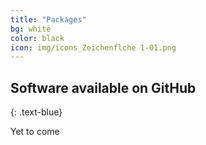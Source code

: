 ```yaml
---
title: "Packages"
bg: white
color: black
icon: img/icons_Zeichenflche 1-01.png
---
```


## Software available on GitHub
{: .text-blue}

<!-- the part in pkgsboxtext2 will disappear on small screens -->
<div id="pkgscontainer">

Yet to come
<!--
<div id="pkgsbox">
<a class="boxlinks"  href="https://nwfsc-timeseries.github.io/MARSS/">MARSS</a><br>
<span id="pkgsboxtext1">Multivariate Autoregressive State-Space Modeling with R.</span> <span id="pkgsboxtext2"> Includes a book: <a href="https://cran.r-project.org/web/packages/MARSS/vignettes/UserGuide.pdf">Analysis of multivariate time series using the MARSS package</a>.</span>
</div>
 -->
 
 
</div>
